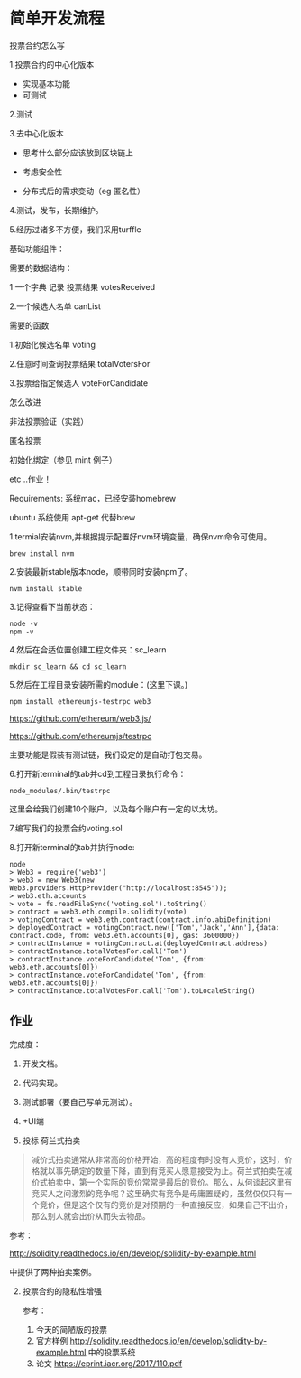 # 简单开发流程

投票合约怎么写



1.投票合约的中心化版本

* 实现基本功能
* 可测试

2.测试

3.去中心化版本

* 思考什么部分应该放到区块链上


* 考虑安全性
* 分布式后的需求变动（eg 匿名性）

4.测试，发布，长期维护。

5.经历过诸多不方便，我们采用turffle



























基础功能组件：

需要的数据结构：

1 一个字典  记录 投票结果 votesReceived

2.一个候选人名单 canList



需要的函数

1.初始化候选名单 voting

2.任意时间查询投票结果 totalVotersFor

3.投票给指定候选人 voteForCandidate

















怎么改进

非法投票验证（实践）

匿名投票

初始化绑定（参见 mint 例子）



etc ..作业！



















































Requirements: 系统mac，已经安装homebrew

ubuntu 系统使用 apt-get 代替brew

1.termial安装nvm,并根据提示配置好nvm环境变量，确保nvm命令可使用。

`brew install nvm`

2.安装最新stable版本node，顺带同时安装npm了。

`nvm install stable`

3.记得查看下当前状态：
```
node -v
npm -v
```
4.然后在合适位置创建工程文件夹：sc_learn

`mkdir sc_learn && cd sc_learn`

5.然后在工程目录安装所需的module：(这里下课。)

`npm install ethereumjs-testrpc web3`

https://github.com/ethereum/web3.js/

https://github.com/ethereumjs/testrpc

主要功能是假装有测试链，我们设定的是自动打包交易。



6.打开新terminal的tab并cd到工程目录执行命令：

`node_modules/.bin/testrpc`

这里会给我们创建10个账户，以及每个账户有一定的以太坊。

7.编写我们的投票合约voting.sol

8.打开新terminal的tab并执行node:
```
node
> Web3 = require('web3')
> web3 = new Web3(new Web3.providers.HttpProvider("http://localhost:8545"));
> web3.eth.accounts
> vote = fs.readFileSync('voting.sol').toString()
> contract = web3.eth.compile.solidity(vote)
> votingContract = web3.eth.contract(contract.info.abiDefinition)
> deployedContract = votingContract.new(['Tom','Jack','Ann'],{data: contract.code, from: web3.eth.accounts[0], gas: 3600000})
> contractInstance = votingContract.at(deployedContract.address)
> contractInstance.totalVotesFor.call('Tom')
> contractInstance.voteForCandidate('Tom', {from: web3.eth.accounts[0]})
> contractInstance.voteForCandidate('Tom', {from: web3.eth.accounts[0]})
> contractInstance.totalVotesFor.call('Tom').toLocaleString()
```







## 作业

完成度：

1. 开发文档。
2. 代码实现。
3. 测试部署（要自己写单元测试）。
4. +UI端





1. 投标 荷兰式拍卖

>减价式拍卖通常从非常高的价格开始，高的程度有时没有人竞价，这时，价格就以事先确定的数量下降，直到有竞买人愿意接受为止。荷兰式拍卖在减价式拍卖中，第一个实际的竞价常常是最后的竞价。那么，从何谈起这里有竞买人之间激烈的竞争呢？这里确实有竞争是毋庸置疑的，虽然仅仅只有一个竞价，但是这个仅有的竞价是对预期的一种直接反应，如果自己不出价，那么别人就会出价从而失去物品。

参考：

http://solidity.readthedocs.io/en/develop/solidity-by-example.html

中提供了两种拍卖案例。

2. 投票合约的隐私性增强

   参考：

   1. 今天的简陋版的投票
   2. 官方样例 http://solidity.readthedocs.io/en/develop/solidity-by-example.html 中的投票系统
   3. 论文 https://eprint.iacr.org/2017/110.pdf

   ​

   ​

   ​

   ​


